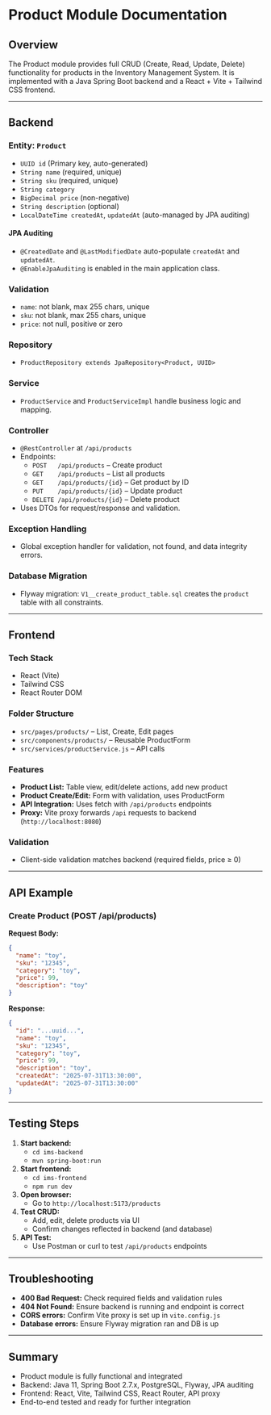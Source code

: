 # Product Module Documentation

## Overview
The Product module provides full CRUD (Create, Read, Update, Delete) functionality for products in the Inventory Management System. It is implemented with a Java Spring Boot backend and a React + Vite + Tailwind CSS frontend.

---

## Backend

### Entity: `Product`
- `UUID id` (Primary key, auto-generated)
- `String name` (required, unique)
- `String sku` (required, unique)
- `String category`
- `BigDecimal price` (non-negative)
- `String description` (optional)
- `LocalDateTime createdAt`, `updatedAt` (auto-managed by JPA auditing)

#### JPA Auditing
- `@CreatedDate` and `@LastModifiedDate` auto-populate `createdAt` and `updatedAt`.
- `@EnableJpaAuditing` is enabled in the main application class.

### Validation
- `name`: not blank, max 255 chars, unique
- `sku`: not blank, max 255 chars, unique
- `price`: not null, positive or zero

### Repository
- `ProductRepository extends JpaRepository<Product, UUID>`

### Service
- `ProductService` and `ProductServiceImpl` handle business logic and mapping.

### Controller
- `@RestController` at `/api/products`
- Endpoints:
  - `POST   /api/products`   – Create product
  - `GET    /api/products`   – List all products
  - `GET    /api/products/{id}` – Get product by ID
  - `PUT    /api/products/{id}` – Update product
  - `DELETE /api/products/{id}` – Delete product
- Uses DTOs for request/response and validation.

### Exception Handling
- Global exception handler for validation, not found, and data integrity errors.

### Database Migration
- Flyway migration: `V1__create_product_table.sql` creates the `product` table with all constraints.

---

## Frontend

### Tech Stack
- React (Vite)
- Tailwind CSS
- React Router DOM

### Folder Structure
- `src/pages/products/` – List, Create, Edit pages
- `src/components/products/` – Reusable ProductForm
- `src/services/productService.js` – API calls

### Features
- **Product List:** Table view, edit/delete actions, add new product
- **Product Create/Edit:** Form with validation, uses ProductForm
- **API Integration:** Uses fetch with `/api/products` endpoints
- **Proxy:** Vite proxy forwards `/api` requests to backend (`http://localhost:8080`)

### Validation
- Client-side validation matches backend (required fields, price ≥ 0)

---

## API Example

### Create Product (POST /api/products)
**Request Body:**
```json
{
  "name": "toy",
  "sku": "12345",
  "category": "toy",
  "price": 99,
  "description": "toy"
}
```
**Response:**
```json
{
  "id": "...uuid...",
  "name": "toy",
  "sku": "12345",
  "category": "toy",
  "price": 99,
  "description": "toy",
  "createdAt": "2025-07-31T13:30:00",
  "updatedAt": "2025-07-31T13:30:00"
}
```

---

## Testing Steps
1. **Start backend:**
   - `cd ims-backend`
   - `mvn spring-boot:run`
2. **Start frontend:**
   - `cd ims-frontend`
   - `npm run dev`
3. **Open browser:**
   - Go to `http://localhost:5173/products`
4. **Test CRUD:**
   - Add, edit, delete products via UI
   - Confirm changes reflected in backend (and database)
5. **API Test:**
   - Use Postman or curl to test `/api/products` endpoints

---

## Troubleshooting
- **400 Bad Request:** Check required fields and validation rules
- **404 Not Found:** Ensure backend is running and endpoint is correct
- **CORS errors:** Confirm Vite proxy is set up in `vite.config.js`
- **Database errors:** Ensure Flyway migration ran and DB is up

---

## Summary
- Product module is fully functional and integrated
- Backend: Java 11, Spring Boot 2.7.x, PostgreSQL, Flyway, JPA auditing
- Frontend: React, Vite, Tailwind CSS, React Router, API proxy
- End-to-end tested and ready for further integration